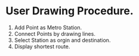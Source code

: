 # User Drawing Procedure.
1. Add Point as Metro Station.
2. Connect Points by drawing lines.
3. Select Station as orgin and destination.
4. Display shortest route.
